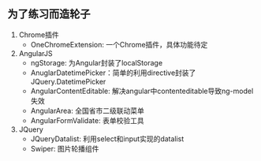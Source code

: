 ## 为了练习而造轮子
1. Chrome插件
    + OneChromeExtension: 一个Chrome插件，具体功能待定
2. AngularJS
    + ngStorage: 为Angular封装了localStorage
    + AnuglarDatetimePicker：简单的利用directive封装了JQuery.DatetimePicker
    + AngularContentEditable: 解决angular中contenteditable导致ng-model失效
    + AngularArea: 全国省市二级联动菜单
    + AngularFormValidate: 表单校验工具
3. JQuery
    + JQueryDatalist: 利用select和input实现的datalist
    + Swiper: 图片轮播组件

